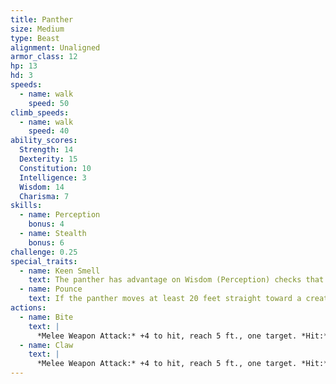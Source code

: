 ```yaml
---
title: Panther
size: Medium
type: Beast
alignment: Unaligned
armor_class: 12
hp: 13
hd: 3
speeds:
  - name: walk
    speed: 50
climb_speeds:
  - name: walk
    speed: 40
ability_scores:
  Strength: 14
  Dexterity: 15
  Constitution: 10
  Intelligence: 3
  Wisdom: 14
  Charisma: 7
skills:
  - name: Perception
    bonus: 4
  - name: Stealth
    bonus: 6
challenge: 0.25
special_traits:
  - name: Keen Smell
    text: The panther has advantage on Wisdom (Perception) checks that rely on smell.
  - name: Pounce
    text: If the panther moves at least 20 feet straight toward a creature and then hits it with a claw attack on the same turn, that target must succeed on a DC 12 Strength saving throw or be knocked prone. If the target is prone, the panther can make one bite attack against it as a bonus action.
actions:
  - name: Bite
    text: |
      *Melee Weapon Attack:* +4 to hit, reach 5 ft., one target. *Hit:* 5 (1d6 + 2) piercing damage.
  - name: Claw
    text: |
      *Melee Weapon Attack:* +4 to hit, reach 5 ft., one target. *Hit:* 4 (1d4 + 2) slashing damage.
---
```

